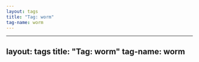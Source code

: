 ```yaml
---
layout: tags
title: "Tag: worm"
tag-name: worm
---
```

---
layout: tags
title: "Tag: worm"
tag-name: worm
---
